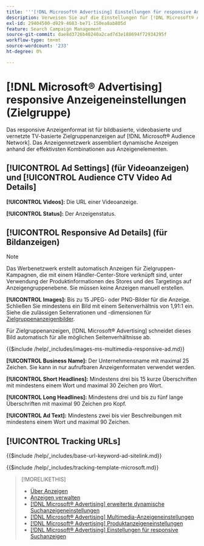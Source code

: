 ```yaml
---
title: '''[!DNL Microsoft® Advertising] Einstellungen für responsive Anzeigen'
description: Verweisen Sie auf die Einstellungen für [!DNL Microsoft® Advertising] responsive Anzeigen.
exl-id: 29404500-d929-4683-be71-150ea8ab805d
feature: Search Campaign Management
source-git-commit: dae8d3726b48240a2cad7d3e188694f72934295f
workflow-type: tm+mt
source-wordcount: '233'
ht-degree: 0%

---
```


# [!DNL Microsoft® Advertising] responsive Anzeigeneinstellungen (Zielgruppe)

Das responsive Anzeigenformat ist für bildbasierte, videobasierte und vernetzte TV-basierte Zielgruppenanzeigen auf [!DNL Microsoft® Audience Network]. Das Anzeigennetzwerk assembliert dynamische Anzeigen anhand der effektivsten Kombinationen aus Anzeigenelementen.

## [!UICONTROL Ad Settings] (für Videoanzeigen) und [!UICONTROL Audience CTV Video Ad Details]

**[!UICONTROL Videos]:** Die URL einer Videoanzeige.

**[!UICONTROL Status]:** Der Anzeigenstatus.

## [!UICONTROL Responsive Ad Details] (für Bildanzeigen)

>[!NOTE]
>
>Das Werbenetzwerk erstellt automatisch Anzeigen für Zielgruppen-Kampagnen, die mit einem Händler-Center-Store verknüpft sind, unter Verwendung der Produktinformationen des Stores und des Targetings auf Anzeigengruppenebene. Sie müssen keine Anzeigen manuell erstellen.

**[!UICONTROL Images]:** Bis zu 15 JPEG- oder PNG-Bilder für die Anzeige. Schließen Sie mindestens ein Bild mit einem Seitenverhältnis von 1,91:1 ein. Siehe die zulässigen Seitenrationen und -dimensionen für [Zielgruppenanzeigenbilder](https://help.ads.microsoft.com/#apex/ads/en/56912/0).

Für Zielgruppenanzeigen, [!DNL Microsoft® Advertising] schneidet dieses Bild automatisch für alle möglichen Seitenverhältnisse ab.

<!-- Instructions -->

{{$include /help/_includes/images-ms-multimedia-responsive-ad.md}}

**[!UICONTROL Business Name]:** Der Unternehmensname mit maximal 25 Zeichen. Sie kann in nur aufrufbaren Anzeigenformaten verwendet werden.

**[!UICONTROL Short Headlines]:** Mindestens drei bis 15 kurze Überschriften mit mindestens einem Wort und maximal 30 Zeichen pro Wort.

**[!UICONTROL Long Headlines]:** Mindestens drei und bis zu fünf lange Überschriften mit maximal 90 Zeichen pro Kopf.

**[!UICONTROL Ad Text]:** Mindestens zwei bis vier Beschreibungen mit mindestens einem Wort und maximal 90 Zeichen.

## [!UICONTROL Tracking URLs]

<!-- **[!UICONTROL Base URl]:** -->

{{$include /help/_includes/base-url-keyword-ad-sitelink.md}}

<!-- **[!UICONTROL Tracking Template]:** -->

{{$include /help/_includes/tracking-template-microsoft.md}}

>[!MORELIKETHIS]
>
>* [Über Anzeigen](ad-about.md)
>* [Anzeigen verwalten](ad-manage.md)
>* [[!DNL Microsoft® Advertising] erweiterte dynamische Suchanzeigeneinstellungen](ad-settings-microsoft-dsa.md)
>* [[!DNL Microsoft® Advertising] Multimedia-Anzeigeneinstellungen](ad-settings-microsoft-multimedia.md)
>* [[!DNL Microsoft® Advertising] Produktanzeigeneinstellungen](ad-settings-microsoft-product.md)
>* [[!DNL Microsoft® Advertising] Einstellungen für responsive Suchanzeigen](ad-settings-microsoft-rsa.md)

